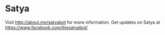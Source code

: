 # Satya
Visit http://about.me/satyabot for more information.
Get updates on Satya at https://www.facebook.com/thesatyabot/
